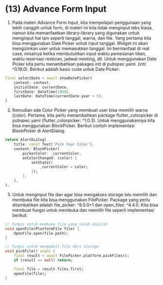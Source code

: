 # (13) Advance Form Input

1. Pada materi Advance Form Input, kita mempelajari penggunaan yang lebih canggih untuk form, di materi ini kita tidak menginput teks biasa, namun kita memanfaatkan library-library yang digunakan untuk menginput hal lain seperti tanggal, warna, dan file. Yang pertama kita bisa menggunakan Date Picker untuk input tanggal. Widget ini akan mengizinkan user untuk memasukkan tanggal. Ini bermanfaat di real case, misalnya ketika membutuhkan input waktu pemesanan tiken, waktu reservasi restoran, jadwal meeting, dll. Untuk menggunakan Date Picker kita perlu menambahkan pakages intl di pubspec.yaml. (intl: ^0.19.0). Berikut adalah basic code untuk Date Picker:
```dart
final selectDate = await showDatePicker(
    context: context,
    initialDate: currentDate,
    firstDate: DateTime(1990),
    lastDate: DateTime(currentDate.year + 5),
)
```

2. Kemudian ada Color Picker yang membuat user bisa memilih warna (color). Pertama, kita perlu menambahkan package flutter_colorpicker di pubspec.yaml (flutter_colorpicker: ^1.0.3). Untuk menggunakannya kita bisa menggunakan BlockPicker. Berikut contoh implementasi BlockPicker di AlertDialog.
```dart
return AlertDialog(
    title: const Text('Pick Your Color'),
    content: BlockPicker(
        pickerColor: _currentColor,
        onColorChanged: (color) {
            setState({
                _currentColor = color;
            });
        },
    ),
),
```

3. Untuk menginput file dan agar bisa mengakses storage lalu memilih dan membuka file kita bisa menggunakan FilePicker. Package yang perlu ditambahkan adalah file_picker: ^8.0.0+1 dan open_filex: ^4.4.0. Kita bisa membuat fungsi untuk membuka dan memilih file seperti implementasi berikut:
```dart
// fungsi untuk membuka file yang telah dipilih
void openFile(PlatformFile file) {
    OpenFile.open(file.path);
}

// fungsi untuk mengambil file dari storage
void pickFile() async {
    final result = await FilePicker.platform.pickFiles();
    if (result == null) return;

    final file = result.files.first;
    openFile(file);
}
```